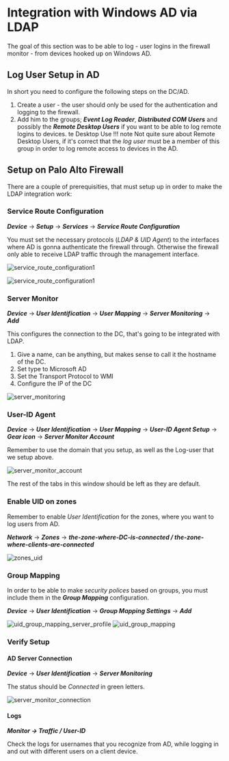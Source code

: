 # Integration with Windows AD via LDAP

The goal of this section was to be able to log - user logins in the firewall monitor - from devices hooked up on Windows AD.

## Log User Setup in AD

In short you need to configure the following steps on the DC/AD.

1. Create a user - the user should only be used for the authentication and logging to the firewall.
2. Add him to the groups; ***Event Log Reader***, ***Distributed COM Users*** and possibly the ***Remote Desktop Users*** if you want to be able to log remote logins to devices.
te Desktop Use
!!! note
    Not quite sure about Remote Desktop Users, if it's correct that the *log user* must be a member of this group in order to log remote access to devices in the AD.

## Setup on Palo Alto Firewall

There are a couple of prerequisities, that must setup up in order to make the LDAP integration work:

### Service Route Configuration

***Device*** &rarr; ***Setup*** &rarr; ***Services*** &rarr; ***Service Route Configuration***

You must set the necessary protocols (*LDAP & UID Agent*) to the interfaces where AD is gonna authenticate the firewall through. Otherwise the firewall only able to receive LDAP traffic through the management interface.

![service_route_configuration1](../images/service_route_configuration1.png)

![service_route_configuration1](../images/service_route_configuration2.png)

### Server Monitor

***Device*** &rarr; ***User Identification*** &rarr; ***User Mapping*** &rarr; ***Server Monitoring*** &rarr; ***Add***

This configures the connection to the DC, that's going to be integrated with LDAP.

1. Give a name, can be anything, but makes sense to call it the hostname of the DC.
2. Set type to Microsoft AD
3. Set the Transport Protocol to WMI
4. Configure the IP of the DC

![server_monitoring](../images/server_monitoring.png)

### User-ID Agent

***Device*** &rarr; ***User Identification*** &rarr; ***User Mapping*** &rarr; ***User-ID Agent Setup*** &rarr; ***Gear icon*** &rarr; ***Server Monitor Account***

Remember to use the domain that you setup, as well as the Log-user that we setup above.

![server_monitor_account](../images/server_monitor_account.png)

The rest of the tabs in this window should be left as they are default.

### Enable UID on zones

Remember to enable *User Identification* for the zones, where you want to log users from AD.

***Network*** &rarr; ***Zones*** &rarr; ***the-zone-where-DC-is-connected / the-zone-where-clients-are-connected***

![zones_uid](../images/zones_uid.png)

### Group Mapping

In order to be able to make *security polices* based on groups, you must include them in the ***Group Mapping*** configuration.

***Device*** &rarr; ***User Identification*** &rarr; ***Group Mapping Settings*** &rarr; ***Add***

![uid_group_mapping_server_profile](../images/uid_group_mapping_server_profile.png)
![uid_group_mapping](../images/uid_group_mapping.png)

### Verify Setup

#### AD Server Connection

***Device*** &rarr; ***User Identification*** &rarr; ***Server Monitoring***

The status should be *Connected* in green letters.

![server_monitor_connection](../images/server_monitor_connection.png)

#### Logs

***Monitor &rarr; Traffic / User-ID***

Check the logs for usernames that you recognize from AD, while logging in and out with different users on a client device.
